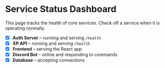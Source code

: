 # Service Status Dashboard

This page tracks the health of core services. Check off a service when it is operating normally.

- [x] **Auth Server** – running and serving `/health`
- [x] **XP API** – running and serving `/health`
- [x] **Frontend** – serving the React app
- [x] **Discord Bot** – online and responding to commands
- [x] **Database** – accepting connections
